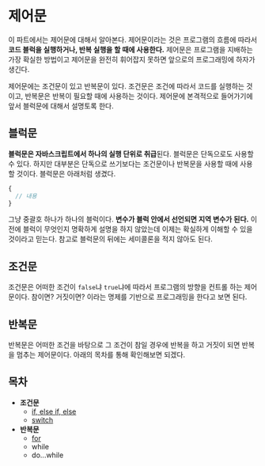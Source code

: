 # 제어문
이 파트에서는 제어문에 대해서 알아본다. 제어문이라는 것은 프로그램의 흐름에 따라서 **코드 블럭을 실행하거나, 반복 실행을 할 때에 사용한다.** 제어문은 프로그램을 지배하는 가장 확실한 방법이고 제어문을 완전히 휘어잡지 못하면 앞으로의 프로그래밍에 하자가 생긴다.

제어문에는 조건문이 있고 반복문이 있다. 조건문은 조건에 따라서 코드를 실행하는 것이고, 반복문은 반복이 필요할 때에 사용하는 것이다. 제어문에 본격적으로 들어가기에 앞서 블럭문에 대해서 설명토록 한다.

## 블럭문
**블럭문은 자바스크립트에서 하나의 실행 단위로 취급**된다. 블럭문은 단독으로도 사용할 수 있다. 하지만 대부분은 단독으로 쓰기보다는 조건문이나 반복문을 사용할 때에 사용할 것이다. 블럭문은 아래처럼 생겼다.

```js
{
  // 내용
}
```

그냥 중괄호 하나가 하나의 블럭이다. **변수가 블럭 안에서 선언되면 지역 변수가 된다.** 이전에 블럭이 무엇인지 명확하게 설명을 하지 않았는데 이제는 확실하게 이해할 수 있을 것이라고 믿는다. 참고로 블럭문의 뒤에는 세미콜론을 적지 않아도 된다.

## 조건문
조건문은 어떠한 조건이 `false`냐 `true`냐에 따라서 프로그램의 방향을 컨트롤 하는 제어문이다. 참이면? 거짓이면? 이라는 명제를 기반으로 프로그래밍을 한다고 보면 된다.

## 반복문
반복문은 어떠한 조건을 바탕으로 그 조건이 참일 경우에 반복을 하고 거짓이 되면 반복을 멈추는 제어문이다. 아래의 목차를 통해 확인해보면 되겠다.

## 목차
+ **조건문**
  + [if, else if, else](./1.if.md)
  + [switch](./2.switch.md)
+ **반복문**
  + [for](./3.for.md)
  + while
  + do...while